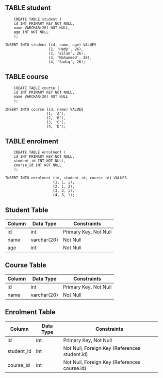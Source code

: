 
## TABLE student 
```MYSQL
    CREATE TABLE student (
    id INT PRIMARY KEY NOT NULL,
    name VARCHAR(20) NOT NULL,
    age INT NOT NULL
    );
```
```MYSQL
INSERT INTO student (id, name, age) VALUES
                    (1, 'Hady', 26),
                    (2, 'Eslam', 26),
                    (3, 'Mohammed', 26),
                    (4, 'Sadiq', 26);
```


## TABLE course
```MSQL 
    CREATE TABLE course (
    id INT PRIMARY KEY NOT NULL,
    name VARCHAR(20) NOT NULL
    );
```
```MYSQL
INSERT INTO course (id, name) VALUES
                   (1, 'A'),
                   (2, 'B'),
                   (3, 'C'),
                   (4, 'D');
```

## TABLE enrolment
```MYSQL
    CREATE TABLE enrolment (
    id INT PRIMARY KEY NOT NULL,
    student_id INT NOT NULL,
    course_id INT NOT NULL
    );
```

```MYSQL
INSERT INTO enrolment (id, student_id, course_id) VALUES
                      (1, 1, 1),
                      (2, 1, 2),
                      (3, 2, 1),
                      (4, 3, 1);
```
## Student Table
| Column   | Data Type | Constraints           |
|----------|----------|-----------------------|
| id       | int      | Primary Key, Not Null |
| name     | varchar(20) | Not Null            |
| age      | int      | Not Null             |

## Course Table
| Column   | Data Type | Constraints           |
|----------|----------|-----------------------|
| id       | int      | Primary Key, Not Null |
| name     | varchar(20) | Not Null            |

## Enrolment Table
| Column   | Data Type | Constraints                             |
|----------|----------|-----------------------------------------|
| id       | int      | Primary Key, Not Null                   |
| student_id | int    | Not Null, Foreign Key (References student.id) |
| course_id  | int    | Not Null, Foreign Key (References course.id) |

